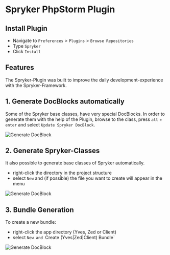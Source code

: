 Spryker PhpStorm Plugin
========================

Install Plugin
------------------------

* Navigate to `Preferences` > `Plugins` > `Browse Repositories`
* Type `Spryker`
* Click `Install`


Features
------------------------

The Spryker-Plugin was built to improve the daily development-experience with the Spryker-Framework.


## 1. Generate DocBlocks automatically

Some of the Spryker base classes, have very special DocBlocks. In order to generate them with the help of the Plugin, browse to the class, press `alt` + `enter` and select `Update Spryker DocBlock`.


![Generate DocBlock](https://raw.githubusercontent.com/project-a/idea-php-spryker-plugin/master/docs/update_docblock.gif)

## 2. Generate Spryker-Classes

It also possible to generate base classes of Spryker automatically.

- right-click the directory in the project structure
- select `New` and (if possible) the file you want to create will appear in the menu

![Generate DocBlock](https://raw.githubusercontent.com/project-a/idea-php-spryker-plugin/master/docs/create_spryker_file.gif)

## 3. Bundle Generation

To create a new bundle:

- right-click the app directory (Yves, Zed or Client)
- select `New and `Create (Yves|Zed|Client) Bundle`

![Generate DocBlock](https://raw.githubusercontent.com/project-a/idea-php-spryker-plugin/master/docs/create_spryker_bundle.gif)